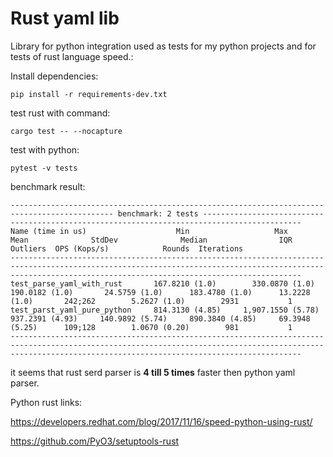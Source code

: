 # Rust yaml lib

Library for python integration used as tests for my python projects
and for tests of rust language speed.:

Install dependencies:

    pip install -r requirements-dev.txt

test  rust with command:

    cargo test -- --nocapture

test with python:

    pytest -v tests



benchmark result:


	--------------------------------------------------------------------------------------------- benchmark: 2 tests --------------------------------------------------------------------------------------------
	Name (time in us)                    Min                   Max                Mean              StdDev              Median                IQR            Outliers  OPS (Kops/s)            Rounds  Iterations
	-------------------------------------------------------------------------------------------------------------------------------------------------------------------------------------------------------------
	test_parse_yaml_with_rust       167.8210 (1.0)        330.0870 (1.0)      190.0182 (1.0)       24.5759 (1.0)      183.4780 (1.0)      13.2228 (1.0)       242;262        5.2627 (1.0)        2931           1
	test_parst_yaml_pure_python     814.3130 (4.85)     1,907.1550 (5.78)     937.2391 (4.93)     140.9892 (5.74)     890.3840 (4.85)     69.3948 (5.25)      109;128        1.0670 (0.20)        981           1
	-------------------------------------------------------------------------------------------------------------------------------------------------------------------------------------------------------------

it seems that rust serd parser is **4 till 5  times** faster then python yaml parser.


Python rust links:

https://developers.redhat.com/blog/2017/11/16/speed-python-using-rust/

https://github.com/PyO3/setuptools-rust


